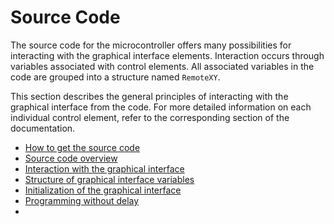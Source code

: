 # Source Code

The source code for the microcontroller offers many possibilities for interacting with the graphical interface elements. Interaction occurs through variables associated with control elements. All associated variables in the code are grouped into a structure named `RemoteXY`.

This section describes the general principles of interacting with the graphical interface from the code. For more detailed information on each individual control element, refer to the corresponding section of the documentation.

- [How to get the source code](/code/get_code/en.md)
- [Source code overview](/code/review/en.md)
- [Interaction with the graphical interface](/code/interaction/en.md)
- [Structure of graphical interface variables](/code/structure/en.md)
- [Initialization of the graphical interface](/code/setup/en.md)
- [Programming without delay](/code/nodelay/en.md)
- 

